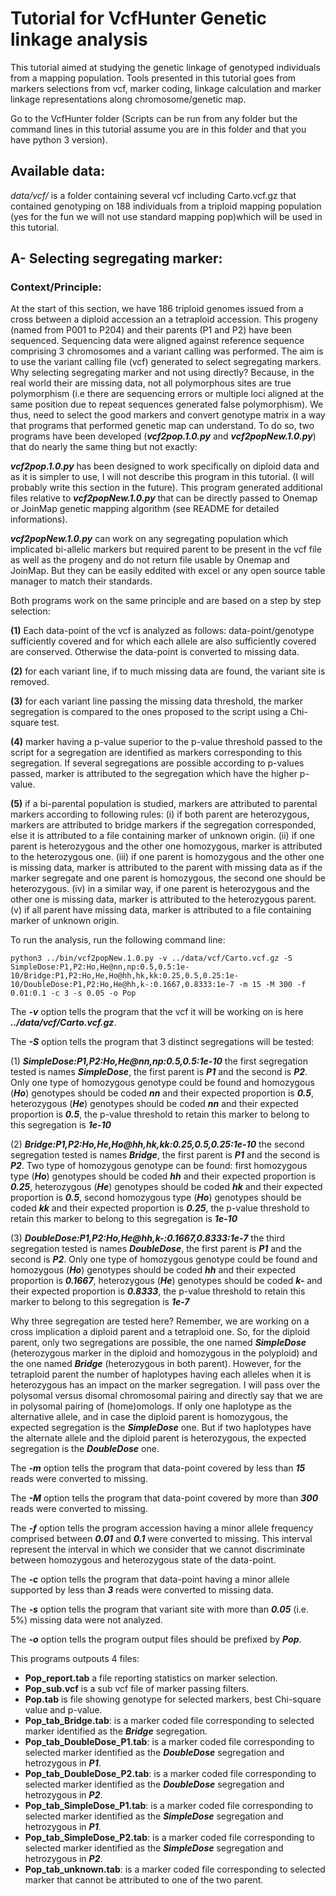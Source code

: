 Tutorial for VcfHunter Genetic linkage analysis
===============================================

This tutorial aimed at studying the genetic linkage of genotyped
individuals from a mapping population. Tools presented in this
tutorial goes from markers selections from vcf, marker coding,
linkage calculation and marker linkage representations along
chromosome/genetic map.

Go to the VcfHunter folder (Scripts can be run from any folder but the
command lines in this tutorial assume you are in this folder and that
you have python 3 version).


Available data:
---------------
*data/vcf/* is a folder containing several vcf including Carto.vcf.gz
that contained genotyping on 188 individuals from a triploid mapping
population (yes for the fun we will not use standard mapping pop)which
will be used in this tutorial.

A- Selecting segregating marker:
--------------------------------

### Context/Principle:
At the start of this section, we have 186 triploid genomes issued from
a cross between a diploid accession an a tetraploid accession. This
progeny (named from P001 to P204) and their parents (P1 and P2) have
been sequenced. Sequencing data were aligned against reference sequence
comprising 3 chromosomes and a variant calling was performed. The aim is
to use the variant calling file (vcf) generated to select segregating
markers.
Why selecting segregating marker and not using directly? Because, in the
real world their are missing data, not all polymorphous sites are true
polymorphism (i.e there are sequencing errors or multiple loci aligned at
the same position due to repeat sequences generated false polymorphism).
We thus, need to select the good markers and convert genotype matrix in
a way that programs that performed genetic map can understand.
To do so, two programs have been developed (***vcf2pop.1.0.py*** and
***vcf2popNew.1.0.py***) that do nearly the same thing but not exactly:

***vcf2pop.1.0.py*** has been designed to work specifically on diploid
data and as it is simpler to use, I will not describe this program in
this tutorial. (I will probably write this section in the future). This
program generated additional files relative to ***vcf2popNew.1.0.py***
that can be directly passed to Onemap or JoinMap genetic mapping algorithm
(see README for detailed informations).

***vcf2popNew.1.0.py*** can work on any segregating population which
implicated bi-allelic markers but required parent to be present in the
vcf file as well as the progeny and do not return file usable by Onemap
and JoinMap. But they can be easily eddited with excel or any open source
table manager to match their standards.

Both programs work on the same principle and are based on a step by step
selection: 

**(1)** Each data-point of the vcf is analyzed as follows: data-point/genotype
sufficiently covered and for which each allele are also sufficiently covered
are conserved. Otherwise the data-point is converted to missing data. 

**(2)** for each variant line, if to much missing data are found, the
variant site is removed.

**(3)** for each variant line passing the missing data threshold, the
marker segregation is compared to the ones proposed to the script using
a Chi-square test.

**(4)** marker having a p-value superior to the p-value threshold passed
to the script for a segregation are identified as markers corresponding
to this segregation. If several segregations are possible according to
p-values passed, marker is attributed to the segregation which have the
higher p-value.

**(5)** if a bi-parental population is studied, markers are attributed to
parental markers according to following rules: (i) if both parent are
heterozygous, markers are attributed to bridge markers if the segregation
corresponded, else it is attributed to a file containing marker of unknown
origin. (ii) if one parent is heterozygous and the other one homozygous,
marker is attributed to the heterozygous one. (iii) if one parent is
homozygous and the other one is missing data, marker is attributed to
the parent with missing data as if the marker segregate and one parent
is homozygous, the second one should be heterozygous. (iv) in a similar
way, if one parent is heterozygous and the other one is missing data,
marker is attributed to the heterozygous parent. (v) if all parent have
missing data, marker is attributed to a file containing marker of unknown
origin.


To run the analysis, run the following command line:

    python3 ../bin/vcf2popNew.1.0.py -v ../data/vcf/Carto.vcf.gz -S SimpleDose:P1,P2:Ho,He@nn,np:0.5,0.5:1e-10/Bridge:P1,P2:Ho,He,Ho@hh,hk,kk:0.25,0.5,0.25:1e-10/DoubleDose:P1,P2:Ho,He@hh,k-:0.1667,0.8333:1e-7 -m 15 -M 300 -f 0.01:0.1 -c 3 -s 0.05 -o Pop

The ***-v*** option tells the program that the vcf it will be working on is here ***../data/vcf/Carto.vcf.gz***.

The ***-S*** option tells the program that 3 distinct segregations will be tested:

(1) ***SimpleDose:P1,P2:Ho,He@nn,np:0.5,0.5:1e-10*** the first segregation tested is names ***SimpleDose***, the first parent is ***P1*** and the second is ***P2***. Only one type of homozygous genotype could be found and homozygous (***Ho***) genotypes should be coded ***nn*** and their expected proportion is ***0.5***, heterozygous (***He***) genotypes should be coded ***nn*** and their expected proportion is ***0.5***, the p-value threshold to retain this marker to belong to this segregation is ***1e-10***

(2) ***Bridge:P1,P2:Ho,He,Ho@hh,hk,kk:0.25,0.5,0.25:1e-10*** the second segregation tested is names ***Bridge***, the first parent is ***P1*** and the second is ***P2***. Two type of homozygous genotype can be found: first homozygous type (***Ho***) genotypes should be coded ***hh*** and their expected proportion is ***0.25***, heterozygous (***He***) genotypes should be coded ***hk*** and their expected proportion is ***0.5***, second homozygous type (***Ho***) genotypes should be coded ***kk*** and their expected proportion is ***0.25***, the p-value threshold to retain this marker to belong to this segregation is ***1e-10***

(3) ***DoubleDose:P1,P2:Ho,He@hh,k-:0.1667,0.8333:1e-7*** the third segregation tested is names ***DoubleDose***, the first parent is ***P1*** and the second is ***P2***. Only one type of homozygous genotype could be found and homozygous (***Ho***) genotypes should be coded ***hh*** and their expected proportion is ***0.1667***, heterozygous (***He***) genotypes should be coded ***k-*** and their expected proportion is ***0.8333***, the p-value threshold to retain this marker to belong to this segregation is ***1e-7***

Why three segregation are tested here? Remember, we are working on a cross implication a diploid parent and a tetraploid one. So, for the diploid parent, only two segregations are possible, the one named ***SimpleDose*** (heterozygous marker in the diploid and homozygous in the polyploid) and the one named ***Bridge*** (heterozygous in both parent). However, for the tetraploid parent the number of haplotypes having each alleles when it is heterozygous has an impact on the marker segregation. I will pass over the polysomal versus disomal chromosomal pairing and directly say that we are in polysomal pairing of (home)omologs. If only one haplotype as the alternative allele, and in case the diploid parent is homozygous, the expected segregation is the ***SimpleDose*** one. But if two haplotypes have the alternate allele and the diploid parent is heterozygous, the expected segregation is the ***DoubleDose*** one.

The ***-m*** option tells the program that data-point covered by less than ***15*** reads were converted to missing.

The ***-M*** option tells the program that data-point covered by more than ***300*** reads were converted to missing.

The ***-f*** option tells the program accession having a minor allele frequency comprised between ***0.01*** and ***0.1*** were converted to missing. This interval represent the interval in which we consider that we cannot discriminate between homozygous and heterozygous state of the data-point.

The ***-c*** option tells the program that data-point having a minor allele supported by less than ***3*** reads were converted to missing data.

The ***-s*** option tells the program that variant site with more than ***0.05*** (i.e. 5%) missing data were not analyzed.

The ***-o*** option tells the program output files should be prefixed by ***Pop***.

This programs outpouts 4 files:

-   **Pop\_report.tab** a file reporting statistics on marker selection.
-   **Pop_sub.vcf** is a sub vcf file of marker passing filters.
-   **Pop.tab** is file showing genotype for selected markers, best Chi-square value and p-value.
-   **Pop_tab_Bridge.tab**: is a marker coded file corresponding to selected marker identified as the ***Bridge*** segregation.
-   **Pop_tab_DoubleDose_P1.tab**: is a marker coded file corresponding to selected marker identified as the ***DoubleDose*** segregation and hetrozygous in ***P1***.
-   **Pop_tab_DoubleDose_P2.tab**: is a marker coded file corresponding to selected marker identified as the ***DoubleDose*** segregation and hetrozygous in ***P2***.
-   **Pop_tab_SimpleDose_P1.tab**: is a marker coded file corresponding to selected marker identified as the ***SimpleDose*** segregation and hetrozygous in ***P1***.
-   **Pop_tab_SimpleDose_P2.tab**: is a marker coded file corresponding to selected marker identified as the ***SimpleDose*** segregation and hetrozygous in ***P2***.
-   **Pop_tab_unknown.tab**: is a marker coded file corresponding to selected marker that cannot be attributed to one of the two parent.






















